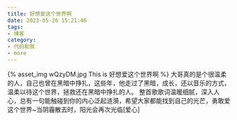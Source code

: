 ```yaml
---
title: 好想爱这个世界啊
date: 2023-05-26 15:21:46
tags:
- 博客
category:
- 代码和我
- more
---
```

{% asset_img wQzyDM.jpg This is 好想爱这个世界啊 %}
大哥真的是个很温柔的人，自己也曾在黑暗中挣扎，这些年，他走过了黑暗，成长，还以音乐的方式，温柔以待这个世界，拯救还在黑暗中挣扎的人。
整首歌歌词温暖细腻，深入人心，总有一句能触碰到你的内心泛起涟漪，希望大家都能找到自己的光芒，勇敢爱这个世界~当阴霾散去时，阳光会再次光临[爱心]